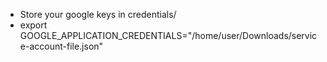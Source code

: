 - Store your google keys in credentials/
- export GOOGLE_APPLICATION_CREDENTIALS="/home/user/Downloads/service-account-file.json"
